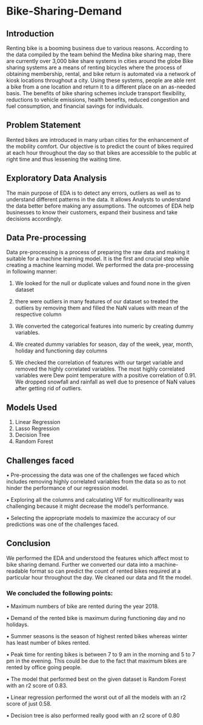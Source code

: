 # Bike-Sharing-Demand
## Introduction
Renting bike is a booming business due to various
reasons. According to the data compiled by the team behind
the Medina bike sharing map, there are currently over 3,000
bike share systems in cities around the globe Bike sharing
systems are a means of renting bicycles where the process of
obtaining membership, rental, and bike return is automated via
a network of kiosk locations throughout a city. Using these
systems, people are able rent a bike from a one location and
return it to a different place on an as-needed basis.
The benefits of bike sharing schemes include transport
flexibility, reductions to vehicle emissions, health benefits,
reduced congestion and fuel consumption, and financial savings
for individuals.

## Problem Statement
Rented bikes are introduced in many urban cities for the enhancement
of the mobility comfort. Our objective is to predict the count of bikes
required at each hour throughout the day so that bikes are accessible
to the public at right time and thus lessening the waiting time.

## Exploratory Data Analysis
The main purpose of EDA is to detect any errors, outliers as well as to
understand different patterns in the data. It allows Analysts to
understand the data better before making any assumptions. The
outcomes of EDA help businesses to know their customers, expand
their business and take decisions accordingly.

## Data Pre-processing
Data pre-processing is a process of preparing the raw data and making
it suitable for a machine learning model. It is the first and crucial step
while creating a machine learning model.
We performed the data pre-processing in following manner:

1. We looked for the null or duplicate values and found none in the
given dataset

2. there were outliers in many features of our dataset so treated the
outliers by removing them and filled the NaN values with mean of the
respective column

3. We converted the categorical features into numeric by creating
dummy variables.

4. We created dummy variables for season, day of the week, year,
month, holiday and functioning day columns

5. We checked the correlation of features with our target variable and
removed the highly correlated variables. The most highly correlated
variables were Dew point temperature with a positive correlation of
0.91. We dropped snowfall and rainfall as well due to presence of NaN
values after getting rid of outliers.

## Models Used
1. Linear Regression 
2. Lasso Regression
3. Decision Tree
4. Random Forest

## Challenges faced
• Pre-processing the data was one of the challenges we faced
which includes removing highly correlated variables from the
data so as to not hinder the performance of our regression
model.

• Exploring all the columns and calculating VIF for
multicollinearity was challenging because it might decrease the
model’s performance.

• Selecting the appropriate models to maximize the accuracy of
our predictions was one of the challenges faced.

## Conclusion 
We performed the EDA and understood the features which affect
most to bike sharing demand. Further we converted our data into a
machine-readable format so can predict the count of rented bikes
required at a particular hour throughout the day. We cleaned our data
and fit the model.

### We concluded the following points:

• Maximum numbers of bike are rented during the year 2018.

• Demand of the rented bike is maximum during functioning day
and no holidays.

• Summer seasons is the season of highest rented bikes whereas
winter has least number of bikes rented.

• Peak time for renting bikes is between 7 to 9 am in the morning
and 5 to 7 pm in the evening. This could be due to the fact that
maximum bikes are rented by office going people.

• The model that performed best on the given dataset is Random
Forest with an r2 score of 0.83.

• Linear regression performed the worst out of all the models with
an r2 score of just 0.58.

• Decision tree is also performed really good with an r2 score of
0.80
